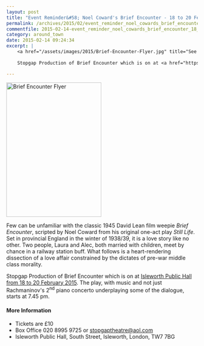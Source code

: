 ```yaml
---
layout: post
title: "Event Reminder&#58; Noel Coward's Brief Encounter - 18 to 20 February 2015"
permalink: /archives/2015/02/event_reminder_noel_cowards_brief_encounter_18_to.html
commentfile: 2015-02-14-event_reminder_noel_cowards_brief_encounter_18_to
category: around_town
date: 2015-02-14 09:24:34
excerpt: |
    <a href="/assets/images/2015/Brief-Encounter-Flyer.jpg" title="See larger version of - Brief Encounter Flyer"><img src="/assets/images/2015/Brief-Encounter-Flyer_thumb.jpg" width="150" height="212" alt="Brief Encounter Flyer" class="photo right" /></a>
    
    Stopgap Production of Brief Encounter which is on at <a href="https://stmargarets.london/event/play/200705144902.">Isleworth Public Hall from 18 to 20 February 2015</a>  The play, with music and not just Rachmaninov's 2<sup>nd</sup> piano concerto underplaying some of the dialogue, starts at 7.45 pm.

---
```


<a href="/assets/images/2015/Brief-Encounter-Flyer.jpg" title="See larger version of - Brief Encounter Flyer"><img src="/assets/images/2015/Brief-Encounter-Flyer_thumb.jpg" width="250" height="353" alt="Brief Encounter Flyer" class="photo right" /></a>

Few can be unfamiliar with the classic 1945 David Lean film weepie *Brief Encounter*, scripted by Noel Coward from his original one-act play *Still Life*. Set in provincial England in the winter of 1938/39, it is a love story like no other. Two people, Laura and Alec, both married with children, meet by chance in a railway station buff. What follows is a heart-rendering dissection of a love affair constrained by the dictates of pre-war middle class morality.

Stopgap Production of Brief Encounter which is on at [Isleworth Public Hall from 18 to 20 February 2015](/event/play/200705144902). The play, with music and not just Rachmaninov's 2<sup>nd</sup> piano concerto underplaying some of the dialogue, starts at 7.45 pm.

#### More Information

-   Tickets are £10
-   Box Office 020 8995 9725 or <stopgaptheatre@aol.com>
-   Isleworth Public Hall, South Street, Isleworth, London, TW7 7BG
